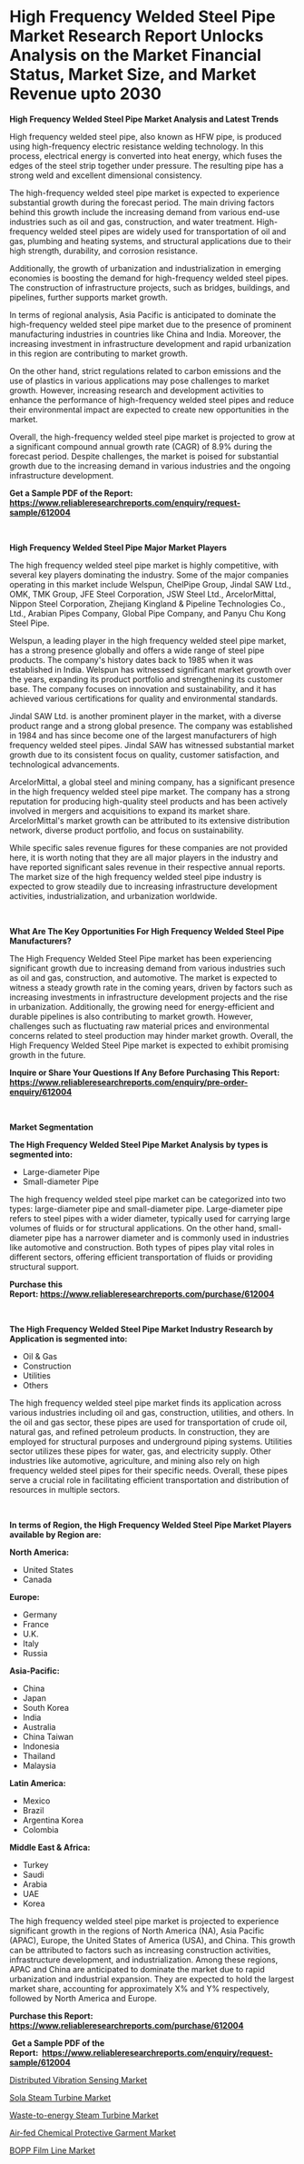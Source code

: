 <p><h1>High Frequency Welded Steel Pipe Market Research Report Unlocks Analysis on the Market Financial Status, Market Size, and Market Revenue upto 2030</h1></p><p><strong>High Frequency Welded Steel Pipe Market Analysis and Latest Trends</strong></p>
<p><p>High frequency welded steel pipe, also known as HFW pipe, is produced using high-frequency electric resistance welding technology. In this process, electrical energy is converted into heat energy, which fuses the edges of the steel strip together under pressure. The resulting pipe has a strong weld and excellent dimensional consistency.</p><p>The high-frequency welded steel pipe market is expected to experience substantial growth during the forecast period. The main driving factors behind this growth include the increasing demand from various end-use industries such as oil and gas, construction, and water treatment. High-frequency welded steel pipes are widely used for transportation of oil and gas, plumbing and heating systems, and structural applications due to their high strength, durability, and corrosion resistance.</p><p>Additionally, the growth of urbanization and industrialization in emerging economies is boosting the demand for high-frequency welded steel pipes. The construction of infrastructure projects, such as bridges, buildings, and pipelines, further supports market growth.</p><p>In terms of regional analysis, Asia Pacific is anticipated to dominate the high-frequency welded steel pipe market due to the presence of prominent manufacturing industries in countries like China and India. Moreover, the increasing investment in infrastructure development and rapid urbanization in this region are contributing to market growth.</p><p>On the other hand, strict regulations related to carbon emissions and the use of plastics in various applications may pose challenges to market growth. However, increasing research and development activities to enhance the performance of high-frequency welded steel pipes and reduce their environmental impact are expected to create new opportunities in the market.</p><p>Overall, the high-frequency welded steel pipe market is projected to grow at a significant compound annual growth rate (CAGR) of 8.9% during the forecast period. Despite challenges, the market is poised for substantial growth due to the increasing demand in various industries and the ongoing infrastructure development.</p></p>
<p><strong>Get a Sample PDF of the Report:&nbsp; <a href="https://www.reliableresearchreports.com/enquiry/request-sample/612004">https://www.reliableresearchreports.com/enquiry/request-sample/612004</a></strong></p>
<p>&nbsp;</p>
<p><strong>High Frequency Welded Steel Pipe Major Market Players</strong></p>
<p><p>The high frequency welded steel pipe market is highly competitive, with several key players dominating the industry. Some of the major companies operating in this market include Welspun, ChelPipe Group, Jindal SAW Ltd., OMK, TMK Group, JFE Steel Corporation, JSW Steel Ltd., ArcelorMittal, Nippon Steel Corporation, Zhejiang Kingland & Pipeline Technologies Co., Ltd., Arabian Pipes Company, Global Pipe Company, and Panyu Chu Kong Steel Pipe.</p><p>Welspun, a leading player in the high frequency welded steel pipe market, has a strong presence globally and offers a wide range of steel pipe products. The company's history dates back to 1985 when it was established in India. Welspun has witnessed significant market growth over the years, expanding its product portfolio and strengthening its customer base. The company focuses on innovation and sustainability, and it has achieved various certifications for quality and environmental standards.</p><p>Jindal SAW Ltd. is another prominent player in the market, with a diverse product range and a strong global presence. The company was established in 1984 and has since become one of the largest manufacturers of high frequency welded steel pipes. Jindal SAW has witnessed substantial market growth due to its consistent focus on quality, customer satisfaction, and technological advancements.</p><p>ArcelorMittal, a global steel and mining company, has a significant presence in the high frequency welded steel pipe market. The company has a strong reputation for producing high-quality steel products and has been actively involved in mergers and acquisitions to expand its market share. ArcelorMittal's market growth can be attributed to its extensive distribution network, diverse product portfolio, and focus on sustainability.</p><p>While specific sales revenue figures for these companies are not provided here, it is worth noting that they are all major players in the industry and have reported significant sales revenue in their respective annual reports. The market size of the high frequency welded steel pipe industry is expected to grow steadily due to increasing infrastructure development activities, industrialization, and urbanization worldwide.</p></p>
<p>&nbsp;</p>
<p><strong>What Are The Key Opportunities For High Frequency Welded Steel Pipe Manufacturers?</strong></p>
<p><p>The High Frequency Welded Steel Pipe market has been experiencing significant growth due to increasing demand from various industries such as oil and gas, construction, and automotive. The market is expected to witness a steady growth rate in the coming years, driven by factors such as increasing investments in infrastructure development projects and the rise in urbanization. Additionally, the growing need for energy-efficient and durable pipelines is also contributing to market growth. However, challenges such as fluctuating raw material prices and environmental concerns related to steel production may hinder market growth. Overall, the High Frequency Welded Steel Pipe market is expected to exhibit promising growth in the future.</p></p>
<p><strong>Inquire or Share Your Questions If Any Before Purchasing This Report: <a href="https://www.reliableresearchreports.com/enquiry/pre-order-enquiry/612004">https://www.reliableresearchreports.com/enquiry/pre-order-enquiry/612004</a></strong></p>
<p>&nbsp;</p>
<p><strong>Market Segmentation</strong></p>
<p><strong>The High Frequency Welded Steel Pipe Market Analysis by types is segmented into:</strong></p>
<p><ul><li>Large-diameter Pipe</li><li>Small-diameter Pipe</li></ul></p>
<p><p>The high frequency welded steel pipe market can be categorized into two types: large-diameter pipe and small-diameter pipe. Large-diameter pipe refers to steel pipes with a wider diameter, typically used for carrying large volumes of fluids or for structural applications. On the other hand, small-diameter pipe has a narrower diameter and is commonly used in industries like automotive and construction. Both types of pipes play vital roles in different sectors, offering efficient transportation of fluids or providing structural support.</p></p>
<p><strong>Purchase this Report:&nbsp;<a href="https://www.reliableresearchreports.com/purchase/612004">https://www.reliableresearchreports.com/purchase/612004</a></strong></p>
<p>&nbsp;</p>
<p><strong>The High Frequency Welded Steel Pipe Market Industry Research by Application is segmented into:</strong></p>
<p><ul><li>Oil & Gas</li><li>Construction</li><li>Utilities</li><li>Others</li></ul></p>
<p><p>The high frequency welded steel pipe market finds its application across various industries including oil and gas, construction, utilities, and others. In the oil and gas sector, these pipes are used for transportation of crude oil, natural gas, and refined petroleum products. In construction, they are employed for structural purposes and underground piping systems. Utilities sector utilizes these pipes for water, gas, and electricity supply. Other industries like automotive, agriculture, and mining also rely on high frequency welded steel pipes for their specific needs.  Overall, these pipes serve a crucial role in facilitating efficient transportation and distribution of resources in multiple sectors.</p></p>
<p>&nbsp;</p>
<p><strong>In terms of Region, the High Frequency Welded Steel Pipe Market Players available by Region are:</strong></p>
<p>
    <p> <strong> North America: </strong>
        <ul>
            <li>United States</li>
            <li>Canada</li>
        </ul>
        </p> 
    <p> <strong> Europe: </strong>
        <ul>
            <li>Germany</li>
            <li>France</li>
            <li>U.K.</li>
            <li>Italy</li>
            <li>Russia</li>
        </ul>
        </p> 
    <p> <strong> Asia-Pacific: </strong>
        <ul>
            <li>China</li>
            <li>Japan</li>
            <li>South Korea</li>
            <li>India</li>
            <li>Australia</li>
            <li>China Taiwan</li>
            <li>Indonesia</li>
            <li>Thailand</li>
            <li>Malaysia</li>
        </ul>
        </p> 
    <p> <strong> Latin America: </strong>
        <ul>
            <li>Mexico</li>
            <li>Brazil</li>
            <li>Argentina Korea</li>
            <li>Colombia</li>
        </ul>
        </p> 
    <p> <strong> Middle East & Africa: </strong>
        <ul>
            <li>Turkey</li>
            <li>Saudi</li>
            <li>Arabia</li>
            <li>UAE</li>
            <li>Korea</li>
        </ul>
    </p>
    </p>
<p><p>The high frequency welded steel pipe market is projected to experience significant growth in the regions of North America (NA), Asia Pacific (APAC), Europe, the United States of America (USA), and China. This growth can be attributed to factors such as increasing construction activities, infrastructure development, and industrialization. Among these regions, APAC and China are anticipated to dominate the market due to rapid urbanization and industrial expansion. They are expected to hold the largest market share, accounting for approximately X% and Y% respectively, followed by North America and Europe.</p></p>
<p><strong>Purchase this Report: <a href="https://www.reliableresearchreports.com/purchase/612004">https://www.reliableresearchreports.com/purchase/612004</a></strong></p>
<p>&nbsp;<strong>Get a Sample PDF of the Report:&nbsp;&nbsp;<a href="https://www.reliableresearchreports.com/enquiry/request-sample/612004">https://www.reliableresearchreports.com/enquiry/request-sample/612004</a></strong></p>
<p><strong></strong></p>
<p><p><a href="https://medium.com/@peterm12562/distributed-vibration-sensing-market-size-growth-forecast-2023-2030-d8b991c4ac18">Distributed Vibration Sensing Market</a></p><p><a href="https://www.linkedin.com/pulse/decoding-sola-steam-turbine-market-deep-dive-latest-trends-cyabf/">Sola Steam Turbine Market</a></p><p><a href="https://www.linkedin.com/pulse/waste-to-energy-steam-turbine-market-size-share-2uqdf/">Waste-to-energy Steam Turbine Market</a></p><p><a href="https://github.com/prosalinda88/Market-Research-Report-List-1/blob/main/air-fed-chemical-protective-garment-market.md">Air-fed Chemical Protective Garment Market</a></p><p><a href="https://github.com/jonneygiverf/Market-Research-Report-List-1/blob/main/bopp-film-line-market.md">BOPP Film Line Market</a></p></p>